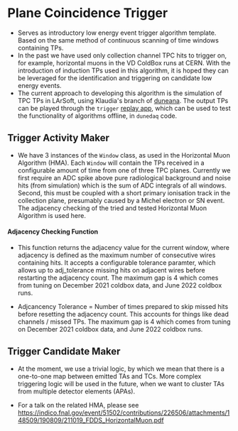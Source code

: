 # Plane Coincidence Trigger

 - Serves as introductory low energy event trigger algorithm template. Based on the same method of continuous scanning of time windows containing TPs.
 - In the past we have used only collection channel TPC hits to trigger on, for example, horizontal muons in the VD ColdBox runs at CERN. With the introduction of induction TPs used in this algorithm, it is hoped they can be leveraged for the identification and triggering on candidate low energy events.
 - The current approach to developing this algorithm is the simulation of TPC TPs in LArSoft, using Klaudia's branch of [duneana](https://github.com/DUNE/duneana/tree/feature/kwawrows_TriggerTPGen/duneana/DAQSimAna). The output TPs can be played through the `trigger`
[replay app](https://github.com/DUNE-DAQ/trigger/tree/develop/python/trigger/replay_tp_to_chain), which can be used to test the functionality of algorithms offline, in `dunedaq` code.

## Trigger Activity Maker
- We have 3 instances of the `Window` class, as used in the Horizontal Muon Algorithm (HMA). Each `Window` will contain the TPs received in a configurable amount of time from one of three TPC planes. Currently we first require an ADC spike above pure radiological background and noise hits (from simulation) which is the sum of ADC integrals of all windows. Second, this must be coupled with a short primary ionisation track in the collection plane, presumably caused by a Michel electron or SN event. The adjacency checking of the tried and tested Horizontal Muon Algorithm is used here.

#### Adjacency Checking Function
 - This function returns the adjacency value for the current window, where adjacency
 is defined as the maximum number of consecutive wires containing hits. It accepts
 a configurable tolerance paramter, which allows up to adj_tolerance missing hits
 on adjacent wires before restarting the adjacency count. The maximum gap is 4 which
 comes from tuning on December 2021 coldbox data, and June 2022 coldbox runs.

 - Adjcancency Tolerance = Number of times prepared to skip missed hits before resetting 
  the adjacency count. This accounts for things like dead channels / missed TPs. The 
  maximum gap is 4 which comes from tuning on December 2021 coldbox data, and June 2022 
  coldbox runs.

## Trigger Candidate Maker
- At the moment, we use a trivial logic, by which we mean that there is a one-to-one map between emitted TAs and TCs. More complex triggering logic will be used in the future, when we want to cluster TAs from multiple detector elements (APAs).

 - For a talk on the related HMA, please see https://indico.fnal.gov/event/51502/contributions/226506/attachments/148509/190809/211019_FDDS_HorizontalMuon.pdf

